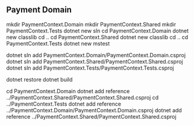 ## Payment Domain

  mkdir PaymentContext.Domain
  mkdir PaymentContext.Shared
  mkdir PaymentContext.Tests
  dotnet new sln
  cd PaymentContext.Domain
  dotnet new classlib
  cd ..
  cd PaymentContext.Shared
  dotnet new classlib
  cd ..
  cd PaymentContext.Tests
  dotnet new mstest


  dotnet sln add PaymentContext.Domain/PaymentContext.Domain.csproj
  dotnet sln add PaymentContext.Shared/PaymentContext.Shared.csproj
  dotnet sln add PaymentContext.Tests/PaymentContext.Tests.csproj

  dotnet restore
  dotnet build

cd PaymentContext.Domain
dotnet add reference ../PaymentContext.Shared/PaymentContext.Shared.csproj
cd ../PaymentContext.Tests
dotnet add reference ../PaymentContext.Domain/PaymentContext.Domain.csproj
dotnet add reference ../PaymentContext.Shared/PaymentContext.Shared.csproj